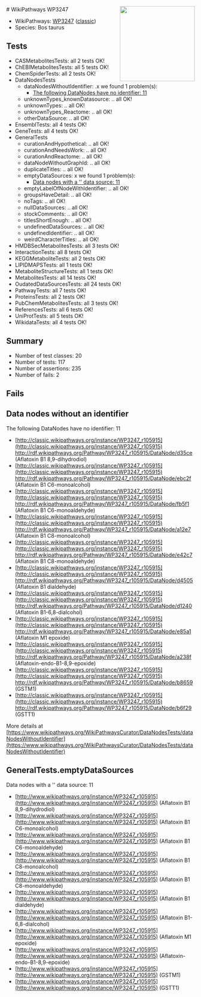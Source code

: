 <img style="float: right; width: 200px" src="https://upload.wikimedia.org/wikipedia/commons/thumb/8/83/Wplogo_with_text_500.png/640px-Wplogo_with_text_500.png" />
# WikiPathways WP3247

* WikiPathways: [WP3247](https://wikipathways.org/pathways/WP3247) ([classic](https://classic.wikipathways.org/instance/WP3247))
* Species: Bos taurus
## Tests
* CASMetabolitesTests: all 2 tests OK!
* ChEBIMetabolitesTests: all 5 tests OK!
* ChemSpiderTests: all 2 tests OK!
* DataNodesTests
    * dataNodesWithoutIdentifier: .x we found 1 problem(s):
        * [The following DataNodes have no identifier: 11](#8792c491)
    * unknownTypes_knownDatasource: .. all OK!
    * unknownTypes: .. all OK!
    * unknownTypes_Reactome: .. all OK!
    * otherDataSource: .. all OK!
* EnsemblTests: all 4 tests OK!
* GeneTests: all 4 tests OK!
* GeneralTests
    * curationAndHypothetical: .. all OK!
    * curationAndNeedsWork: .. all OK!
    * curationAndReactome: .. all OK!
    * dataNodeWithoutGraphId: .. all OK!
    * duplicateTitles: .. all OK!
    * emptyDataSources: x we found 1 problem(s):
        * [Data nodes with a '' data source: 11](#6531d9e5)
    * emptyLabelOfNodeWithIdentifier: .. all OK!
    * groupsHaveDetail: .. all OK!
    * noTags: .. all OK!
    * nullDataSources: .. all OK!
    * stockComments: .. all OK!
    * titlesShortEnough: .. all OK!
    * undefinedDataSources: .. all OK!
    * undefinedIdentifier: .. all OK!
    * weirdCharacterTitles: .. all OK!
* HMDBSecMetabolitesTests: all 3 tests OK!
* InteractionTests: all 8 tests OK!
* KEGGMetaboliteTests: all 2 tests OK!
* LIPIDMAPSTests: all 1 tests OK!
* MetaboliteStructureTests: all 1 tests OK!
* MetabolitesTests: all 14 tests OK!
* OudatedDataSourcesTests: all 24 tests OK!
* PathwayTests: all 7 tests OK!
* ProteinsTests: all 2 tests OK!
* PubChemMetabolitesTests: all 3 tests OK!
* ReferencesTests: all 6 tests OK!
* UniProtTests: all 5 tests OK!
* WikidataTests: all 4 tests OK!


## Summary

* Number of test classes: 20
* Number of tests: 117
* Number of assertions: 235
* Number of fails: 2

## Fails

<a name="8792c491" />

## Data nodes without an identifier

The following DataNodes have no identifier: 11

* [http://classic.wikipathways.org/instance/WP3247_r105915](http://classic.wikipathways.org/instance/WP3247_r105915) http://rdf.wikipathways.org/Pathway/WP3247_r105915/DataNode/d35ce (Aflatoxin B1 8,9-dihydrodiol)
* [http://classic.wikipathways.org/instance/WP3247_r105915](http://classic.wikipathways.org/instance/WP3247_r105915) http://rdf.wikipathways.org/Pathway/WP3247_r105915/DataNode/ebc2f (Aflatoxin B1 C6-monoalcohol)
* [http://classic.wikipathways.org/instance/WP3247_r105915](http://classic.wikipathways.org/instance/WP3247_r105915) http://rdf.wikipathways.org/Pathway/WP3247_r105915/DataNode/fb5f1 (Aflatoxin B1 C6-monoaldehyde)
* [http://classic.wikipathways.org/instance/WP3247_r105915](http://classic.wikipathways.org/instance/WP3247_r105915) http://rdf.wikipathways.org/Pathway/WP3247_r105915/DataNode/a12e7 (Aflatoxin B1 C8-monoalcohol)
* [http://classic.wikipathways.org/instance/WP3247_r105915](http://classic.wikipathways.org/instance/WP3247_r105915) http://rdf.wikipathways.org/Pathway/WP3247_r105915/DataNode/e42c7 (Aflatoxin B1 C8-monoaldehyde)
* [http://classic.wikipathways.org/instance/WP3247_r105915](http://classic.wikipathways.org/instance/WP3247_r105915) http://rdf.wikipathways.org/Pathway/WP3247_r105915/DataNode/d4505 (Aflatoxin B1 dialdehyde)
* [http://classic.wikipathways.org/instance/WP3247_r105915](http://classic.wikipathways.org/instance/WP3247_r105915) http://rdf.wikipathways.org/Pathway/WP3247_r105915/DataNode/d1240 (Aflatoxin B1-6,8-dialcohol)
* [http://classic.wikipathways.org/instance/WP3247_r105915](http://classic.wikipathways.org/instance/WP3247_r105915) http://rdf.wikipathways.org/Pathway/WP3247_r105915/DataNode/e85a1 (Aflatoxin M1 epoxide)
* [http://classic.wikipathways.org/instance/WP3247_r105915](http://classic.wikipathways.org/instance/WP3247_r105915) http://rdf.wikipathways.org/Pathway/WP3247_r105915/DataNode/a238f (Aflatoxin-endo-B1-8,9-epoxide)
* [http://classic.wikipathways.org/instance/WP3247_r105915](http://classic.wikipathways.org/instance/WP3247_r105915) http://rdf.wikipathways.org/Pathway/WP3247_r105915/DataNode/b8659 (GSTM1)
* [http://classic.wikipathways.org/instance/WP3247_r105915](http://classic.wikipathways.org/instance/WP3247_r105915) http://rdf.wikipathways.org/Pathway/WP3247_r105915/DataNode/b6f29 (GSTT1)


More details at [https://www.wikipathways.org/WikiPathwaysCurator/DataNodesTests/dataNodesWithoutIdentifier](https://www.wikipathways.org/WikiPathwaysCurator/DataNodesTests/dataNodesWithoutIdentifier)

<a name="6531d9e5" />

## GeneralTests.emptyDataSources

Data nodes with a '' data source: 11

* [http://www.wikipathways.org/instance/WP3247_r105915](http://www.wikipathways.org/instance/WP3247_r105915) (Aflatoxin B1 8,9-dihydrodiol)
* [http://www.wikipathways.org/instance/WP3247_r105915](http://www.wikipathways.org/instance/WP3247_r105915) (Aflatoxin B1 C6-monoalcohol)
* [http://www.wikipathways.org/instance/WP3247_r105915](http://www.wikipathways.org/instance/WP3247_r105915) (Aflatoxin B1 C6-monoaldehyde)
* [http://www.wikipathways.org/instance/WP3247_r105915](http://www.wikipathways.org/instance/WP3247_r105915) (Aflatoxin B1 C8-monoalcohol)
* [http://www.wikipathways.org/instance/WP3247_r105915](http://www.wikipathways.org/instance/WP3247_r105915) (Aflatoxin B1 C8-monoaldehyde)
* [http://www.wikipathways.org/instance/WP3247_r105915](http://www.wikipathways.org/instance/WP3247_r105915) (Aflatoxin B1 dialdehyde)
* [http://www.wikipathways.org/instance/WP3247_r105915](http://www.wikipathways.org/instance/WP3247_r105915) (Aflatoxin B1-6,8-dialcohol)
* [http://www.wikipathways.org/instance/WP3247_r105915](http://www.wikipathways.org/instance/WP3247_r105915) (Aflatoxin M1 epoxide)
* [http://www.wikipathways.org/instance/WP3247_r105915](http://www.wikipathways.org/instance/WP3247_r105915) (Aflatoxin-endo-B1-8,9-epoxide)
* [http://www.wikipathways.org/instance/WP3247_r105915](http://www.wikipathways.org/instance/WP3247_r105915) (GSTM1)
* [http://www.wikipathways.org/instance/WP3247_r105915](http://www.wikipathways.org/instance/WP3247_r105915) (GSTT1)


